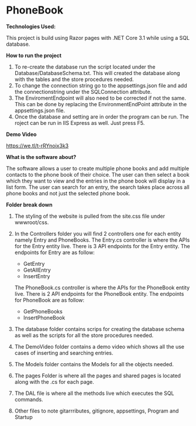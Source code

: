 # PhoneBook

**Technologies Used:**

This project is build using Razor pages with .NET Core 3.1 while using a SQL database.

**How to run the project**

1. To re-create the database run the script located under the Database/DatabaseSchema.txt. This will created the database along with the tables and the store procedures needed.
2. To change the connection string go to the appsettings.json file and add the connectionstring under the SQLConnection attribute.
3. The EnviromentEndpoint will also need to be corrected if not the same. This can be done by replacing the EnvironmentEndPoint attribute in the appsettings.json file.
4. Once the database and setting are in order the program can be run. The roject can be run in IIS Express as well. Just press F5. 

**Demo Video**

https://we.tl/t-rRYnoix3k3

**What is the software about?**

The software allows a user to create multiple phone books and add multiple contacts to the phone book of their choice.
The user can then select a book which they want to view and the entries in the phone book will display in a list form. 
The user can search for an entry, the search takes place across all phone books and not just the selected phone book. 

**Folder break down**

1. The styling of the website is pulled from the site.css file under wwwroot/css.

2. In the Controllers folder you will find 2 controllers one for each entity namely Entry and PhoneBooks.
  The Entry.cs controller is where the APIs for the Entry entity live. There is 3 API endpoints for the Entry entity. 
  The endpoints for Entry are as follow:
   - GetEntry
   - GetAllEntry
   - InsertEntry

   The PhoneBook.cs controller is where the APIs for the PhoneBook entity live. There is 2 API endpoints for the PhoneBook entity. 
   The endpoints for PhoneBook are as follow:
   - GetPhoneBooks
   - InsertPhoneBook
   
 3. The database folder contains scrips for creating the database schema as well as the scripts for all the store procedures needed.
 
 4. The DemoVideo folder contains a demo video which shows all the use cases of inserting and searching entries. 
 
 5. The Models folder contains the Models for all the objects needed. 
 
 6. The pages Folder is where all the pages and shared pages is located along with the .cs for each page.
 
 7. The DAL file is where all the methods live which executes the SQL commands. 
 
 8. Other files to note gitarrributes, gitignore, appsettings, Program and Startup 
 
